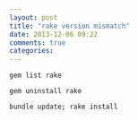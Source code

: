 ```yaml
---
layout: post
title: "rake version mismatch"
date: 2013-12-06 09:22
comments: true
categories: 
---
```

`gem list rake`

`gem uninstall rake`

`bundle update; rake install`